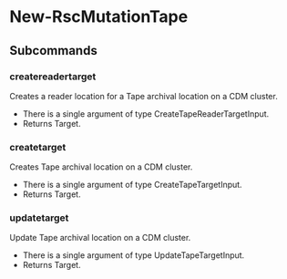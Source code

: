 # New-RscMutationTape
## Subcommands
### createreadertarget
Creates a reader location for a Tape archival location on a CDM cluster.

- There is a single argument of type CreateTapeReaderTargetInput.
- Returns Target.
### createtarget
Creates Tape archival location on a CDM cluster.

- There is a single argument of type CreateTapeTargetInput.
- Returns Target.
### updatetarget
Update Tape archival location on a CDM cluster.

- There is a single argument of type UpdateTapeTargetInput.
- Returns Target.
